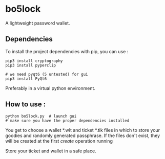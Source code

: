 # bo5lock
A lightweight password wallet.

## Dependencies

To install the project dependencies with pip, you can use : 

```shell
pip3 install cryptography
pip3 install pyperclip

# we need pyqt6 (5 untested) for gui
pip3 install PyQt6
```

Preferably in a virtual python environment.

## How to use :


```shell
python bo5lock.py  # launch gui
# make sure you have the proper dependencies installed
```

You get to choose a wallet \*.wlt and ticket \*.tik files in which to store your goodies and randomly generated passphrase.
If the files don't exist, they will be created at the first *create* operation running

Store your ticket and wallet in a safe place.

